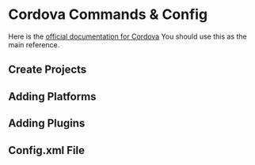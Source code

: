 # Cordova Commands & Config

Here is the [official documentation for Cordova](https://cordova.apache.org/docs/en/8.x/guide/overview/index.html) You should use this as the main reference.

## Create Projects


## Adding Platforms

## Adding Plugins

## Config.xml File

